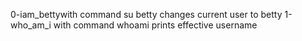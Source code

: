 0-iam_bettywith command su betty changes current user to betty
1-who_am_i with command whoami prints effective username

